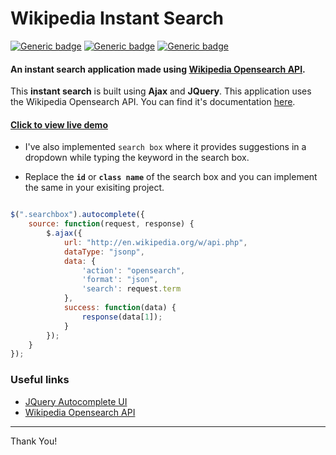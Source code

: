 # Wikipedia Instant Search

[![Generic badge](https://img.shields.io/badge/Wikipedia-Opensearch-dodgerblue.svg?style=for-the-badge)](https://github.com/vinitshahdeo/coaching-website) 
[![Generic badge](https://img.shields.io/badge/Instant-Search-teal.svg?style=for-the-badge)](https://getbootstrap.com/) [![Generic badge](https://img.shields.io/badge/Auto-Complete-darkslatgray.svg?style=for-the-badge)](https://facebook.com/vinit.shahdeo/) 

#### An instant search application made using [Wikipedia Opensearch API](https://www.mediawiki.org/wiki/API:Opensearch).

This **instant search** is built using **Ajax** and **JQuery**. This application uses the Wikipedia Opensearch API. You can find it's documentation [here](https://www.mediawiki.org/wiki/API:Opensearch).

#### [Click to view live demo](http://codecombat.000webhostapp.com/wikipedia/)

- I've also implemented `search box` where it provides suggestions in a dropdown while typing the keyword in the search box.

- Replace the **`id`** or **`class name`** of the search box and you can implement the same in your exisiting project.


```javascript

$(".searchbox").autocomplete({
    source: function(request, response) {
        $.ajax({
            url: "http://en.wikipedia.org/w/api.php",
            dataType: "jsonp",
            data: {
                'action': "opensearch",
                'format': "json",
                'search': request.term
            },
            success: function(data) {
                response(data[1]);
            }
        });
    }
});

```


### Useful links

- [JQuery Autocomplete UI](http://jqueryui.com/autocomplete/)
- [Wikipedia Opensearch API](https://www.mediawiki.org/wiki/API:Opensearch)

<hr>

Thank You!